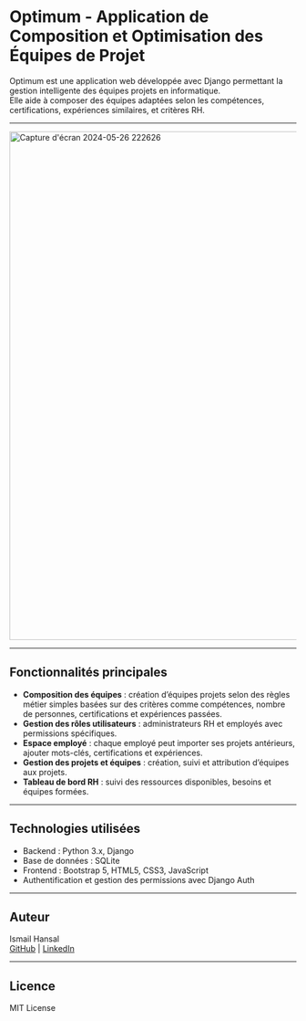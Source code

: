 # Optimum - Application de Composition et Optimisation des Équipes de Projet

Optimum est une application web développée avec Django permettant la gestion intelligente des équipes projets en informatique.  
Elle aide à composer des équipes adaptées selon les compétences, certifications, expériences similaires, et critères RH.

---


<img width="1433" height="891" alt="Capture d'écran 2024-05-26 222626" src="https://github.com/user-attachments/assets/cd8a7610-8737-48fc-85cc-ac763af86e78" />

---


## Fonctionnalités principales

- **Composition des équipes** : création d’équipes projets selon des règles métier simples basées sur des critères comme compétences, nombre de personnes, certifications et expériences passées.  
- **Gestion des rôles utilisateurs** : administrateurs RH et employés avec permissions spécifiques.  
- **Espace employé** : chaque employé peut importer ses projets antérieurs, ajouter mots-clés, certifications et expériences.  
- **Gestion des projets et équipes** : création, suivi et attribution d’équipes aux projets.  
- **Tableau de bord RH** : suivi des ressources disponibles, besoins et équipes formées.  

---

## Technologies utilisées

- Backend : Python 3.x, Django  
- Base de données : SQLite  
- Frontend : Bootstrap 5, HTML5, CSS3, JavaScript  
- Authentification et gestion des permissions avec Django Auth  

---

## Auteur

Ismail Hansal  
[GitHub](https://github.com/ismailhansal) | [LinkedIn](https://linkedin.com/in/ismailhansal)  

---

## Licence

MIT License
